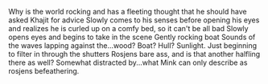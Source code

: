 Why is the world rocking and has a fleeting thought that he should have asked Khajit for advice
Slowly comes to his senses before opening his eyes and realizes he is curled up on a comfy bed, so it can't be all bad
Slowly opens eyes and begins to take in the scene
Gently rocking boat
Sounds of the waves lapping against the...wood? Boat? Hull?
Sunlight. Just beginning to filter in through the shutters
Rosjens bare ass, and is that another halfling there as well? Somewhat distracted by...what Mink can only describe as rosjens befeathering.